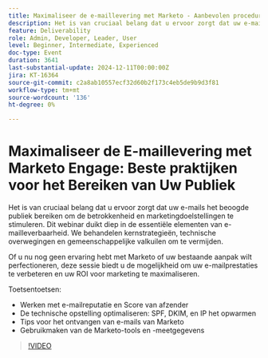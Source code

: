 ```yaml
---
title: Maximaliseer de e-maillevering met Marketo - Aanbevolen procedures voor het bereiken van uw publiek
description: Het is van cruciaal belang dat u ervoor zorgt dat uw e-mails het beoogde publiek bereiken om de betrokkenheid en marketingdoelstellingen te stimuleren.
feature: Deliverability
role: Admin, Developer, Leader, User
level: Beginner, Intermediate, Experienced
doc-type: Event
duration: 3641
last-substantial-update: 2024-12-11T00:00:00Z
jira: KT-16364
source-git-commit: c2a8ab10557ecf32d60b2f173c4eb5de9b9d3f81
workflow-type: tm+mt
source-wordcount: '136'
ht-degree: 0%

---
```



# Maximaliseer de E-maillevering met Marketo Engage: Beste praktijken voor het Bereiken van Uw Publiek

Het is van cruciaal belang dat u ervoor zorgt dat uw e-mails het beoogde publiek bereiken om de betrokkenheid en marketingdoelstellingen te stimuleren. Dit webinar duikt diep in de essentiële elementen van e-mailleverbaarheid. We behandelen kernstrategieën, technische overwegingen en gemeenschappelijke valkuilen om te vermijden.

Of u nu nog geen ervaring hebt met Marketo of uw bestaande aanpak wilt perfectioneren, deze sessie biedt u de mogelijkheid om uw e-mailprestaties te verbeteren en uw ROI voor marketing te maximaliseren.

Toetsentoetsen:

- Werken met e-mailreputatie en Score van afzender
- De technische opstelling optimaliseren: SPF, DKIM, en IP het opwarmen
- Tips voor het ontvangen van e-mails van Marketo
- Gebruikmaken van de Marketo-tools en -meetgegevens

>[!VIDEO](https://video.tv.adobe.com/v/3435343/?learn=on&enablevpops)
